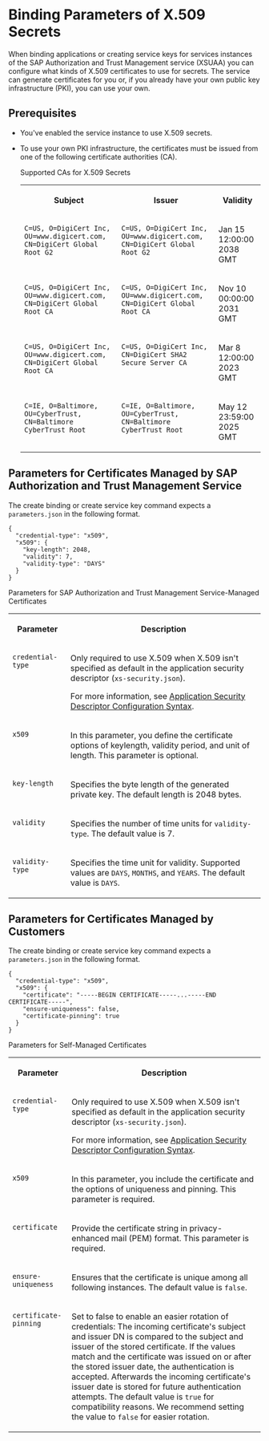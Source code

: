 <!-- loio3240307e513e4bceaa75e4134d337fab -->

# Binding Parameters of X.509 Secrets

When binding applications or creating service keys for services instances of the SAP Authorization and Trust Management service \(XSUAA\) you can configure what kinds of X.509 certificates to use for secrets. The service can generate certificates for you or, if you already have your own public key infrastructure \(PKI\), you can use your own.



<a name="loio3240307e513e4bceaa75e4134d337fab__section_hvc_2ds_crb"/>

## Prerequisites

-   You've enabled the service instance to use X.509 secrets.

-   To use your own PKI infrastructure, the certificates must be issued from one of the following certificate authorities \(CA\).

    <a name="loio3240307e513e4bceaa75e4134d337fab__table_gnh_wds_crb"/>Supported CAs for X.509 Secrets


    <table>
    <tr>
    <th valign="top">

    Subject


    
    </th>
    <th valign="top">

    Issuer


    
    </th>
    <th valign="top">

    Validity


    
    </th>
    </tr>
    <tr>
    <td valign="top">

     `C=US, O=DigiCert Inc, OU=www.digicert.com, CN=DigiCert Global Root G2` 


    
    </td>
    <td valign="top">

     `C=US, O=DigiCert Inc, OU=www.digicert.com, CN=DigiCert Global Root G2` 


    
    </td>
    <td valign="top">

    Jan 15 12:00:00 2038 GMT


    
    </td>
    </tr>
    <tr>
    <td valign="top">

     `C=US, O=DigiCert Inc, OU=www.digicert.com, CN=DigiCert Global Root CA` 


    
    </td>
    <td valign="top">

     `C=US, O=DigiCert Inc, OU=www.digicert.com, CN=DigiCert Global Root CA` 


    
    </td>
    <td valign="top">

    Nov 10 00:00:00 2031 GMT


    
    </td>
    </tr>
    <tr>
    <td valign="top">

     `C=US, O=DigiCert Inc, OU=www.digicert.com, CN=DigiCert Global Root CA` 


    
    </td>
    <td valign="top">

     `C=US, O=DigiCert Inc, CN=DigiCert SHA2 Secure Server CA` 


    
    </td>
    <td valign="top">

    Mar 8 12:00:00 2023 GMT


    
    </td>
    </tr>
    <tr>
    <td valign="top">

     `C=IE, O=Baltimore, OU=CyberTrust, CN=Baltimore CyberTrust Root` 


    
    </td>
    <td valign="top">

     `C=IE, O=Baltimore, OU=CyberTrust, CN=Baltimore CyberTrust Root` 


    
    </td>
    <td valign="top">

    May 12 23:59:00 2025 GMT


    
    </td>
    </tr>
    </table>
    



## Parameters for Certificates Managed by SAP Authorization and Trust Management Service 

The create binding or create service key command expects a `parameters.json` in the following format.

```
{
  "credential-type": "x509",
  "x509": {
    "key-length": 2048,
    "validity": 7,
    "validity-type": "DAYS"
  }
}
```

<a name="loio3240307e513e4bceaa75e4134d337fab__table_iyc_qhs_crb"/>Parameters for SAP Authorization and Trust Management Service-Managed Certificates


<table>
<tr>
<th valign="top">

Parameter



</th>
<th valign="top">

Description



</th>
</tr>
<tr>
<td valign="top">

 `credential-type` 



</td>
<td valign="top">

Only required to use X.509 when X.509 isn't specified as default in the application security descriptor \(`xs-security.json`\).

For more information, see [Application Security Descriptor Configuration Syntax](../30-development/Application_Security_Descriptor_Configuration_Syntax_517895a.md).



</td>
</tr>
<tr>
<td valign="top">

 `x509` 



</td>
<td valign="top">

In this parameter, you define the certificate options of keylength, validity period, and unit of length. This parameter is optional.



</td>
</tr>
<tr>
<td valign="top">

 `key-length` 



</td>
<td valign="top">

Specifies the byte length of the generated private key. The default length is 2048 bytes.



</td>
</tr>
<tr>
<td valign="top">

 `validity` 



</td>
<td valign="top">

Specifies the number of time units for `validity-type`. The default value is 7.



</td>
</tr>
<tr>
<td valign="top">

 `validity-type` 



</td>
<td valign="top">

Specifies the time unit for validity. Supported values are `DAYS`, `MONTHS`, and `YEARS`. The default value is `DAYS`.



</td>
</tr>
</table>



<a name="loio3240307e513e4bceaa75e4134d337fab__section_lyy_fhs_crb"/>

## Parameters for Certificates Managed by Customers

The create binding or create service key command expects a `parameters.json` in the following format.

```
{
  "credential-type": "x509",
  "x509": {
    "certificate": "-----BEGIN CERTIFICATE-----...-----END CERTIFICATE-----",
    "ensure-uniqueness": false,
    "certificate-pinning": true
  }
}
```

<a name="loio3240307e513e4bceaa75e4134d337fab__table_byb_yjs_crb"/>Parameters for Self-Managed Certificates


<table>
<tr>
<th valign="top">

Parameter



</th>
<th valign="top">

Description



</th>
</tr>
<tr>
<td valign="top">

 `credential-type` 



</td>
<td valign="top">

Only required to use X.509 when X.509 isn't specified as default in the application security descriptor \(`xs-security.json`\).

For more information, see [Application Security Descriptor Configuration Syntax](../30-development/Application_Security_Descriptor_Configuration_Syntax_517895a.md).



</td>
</tr>
<tr>
<td valign="top">

 `x509` 



</td>
<td valign="top">

In this parameter, you include the certificate and the options of uniqueness and pinning. This parameter is required.



</td>
</tr>
<tr>
<td valign="top">

 `certificate` 



</td>
<td valign="top">

Provide the certificate string in privacy-enhanced mail \(PEM\) format. This parameter is required.



</td>
</tr>
<tr>
<td valign="top">

 `ensure-uniqueness` 



</td>
<td valign="top">

Ensures that the certificate is unique among all following instances. The default value is `false`.



</td>
</tr>
<tr>
<td valign="top">

 `certificate-pinning` 



</td>
<td valign="top">

Set to false to enable an easier rotation of credentials: The incoming certificate's subject and issuer DN is compared to the subject and issuer of the stored certificate. If the values match and the certificate was issued on or after the stored issuer date, the authentication is accepted. Afterwards the incoming certificate's issuer date is stored for future authentication attempts. The default value is `true` for compatibility reasons. We recommend setting the value to `false` for easier rotation.



</td>
</tr>
</table>

